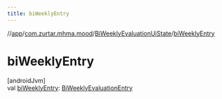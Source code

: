 ```yaml
---
title: biWeeklyEntry
---
```

//[app](../../../index.html)/[com.zurtar.mhma.mood](../index.html)/[BiWeeklyEvaluationUiState](index.html)/[biWeeklyEntry](bi-weekly-entry.html)



# biWeeklyEntry



[androidJvm]\
val [biWeeklyEntry](bi-weekly-entry.html): [BiWeeklyEvaluationEntry](../../com.zurtar.mhma.data.models/-bi-weekly-evaluation-entry/index.html)



